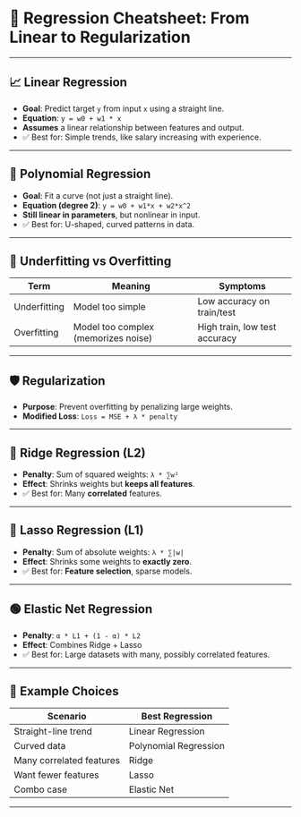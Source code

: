 
# 📘 Regression Cheatsheet: From Linear to Regularization

---

## 📈 Linear Regression

- **Goal**: Predict target `y` from input `x` using a straight line.
- **Equation**: `y = w0 + w1 * x`
- **Assumes** a linear relationship between features and output.
- ✅ Best for: Simple trends, like salary increasing with experience.

---

## 🔄 Polynomial Regression

- **Goal**: Fit a curve (not just a straight line).
- **Equation (degree 2)**: `y = w0 + w1*x + w2*x^2`
- **Still linear in parameters**, but nonlinear in input.
- ✅ Best for: U-shaped, curved patterns in data.

---

## 🧠 Underfitting vs Overfitting

| Term         | Meaning                              | Symptoms                      |
|--------------|--------------------------------------|-------------------------------|
| Underfitting | Model too simple                     | Low accuracy on train/test    |
| Overfitting  | Model too complex (memorizes noise)  | High train, low test accuracy |

---

## 🛡️ Regularization

- **Purpose**: Prevent overfitting by penalizing large weights.
- **Modified Loss**: `Loss = MSE + λ * penalty`

---

## 🔹 Ridge Regression (L2)

- **Penalty**: Sum of squared weights: `λ * ∑w²`
- **Effect**: Shrinks weights but **keeps all features**.
- ✅ Best for: Many **correlated** features.

---

## 🔸 Lasso Regression (L1)

- **Penalty**: Sum of absolute weights: `λ * ∑|w|`
- **Effect**: Shrinks some weights to **exactly zero**.
- ✅ Best for: **Feature selection**, sparse models.

---

## 🟢 Elastic Net Regression

- **Penalty**: `α * L1 + (1 - α) * L2`
- **Effect**: Combines Ridge + Lasso
- ✅ Best for: Large datasets with many, possibly correlated features.

---

## 🧪 Example Choices

| Scenario | Best Regression |
|----------|-----------------|
| Straight-line trend | Linear Regression |
| Curved data | Polynomial Regression |
| Many correlated features | Ridge |
| Want fewer features | Lasso |
| Combo case | Elastic Net |

---
